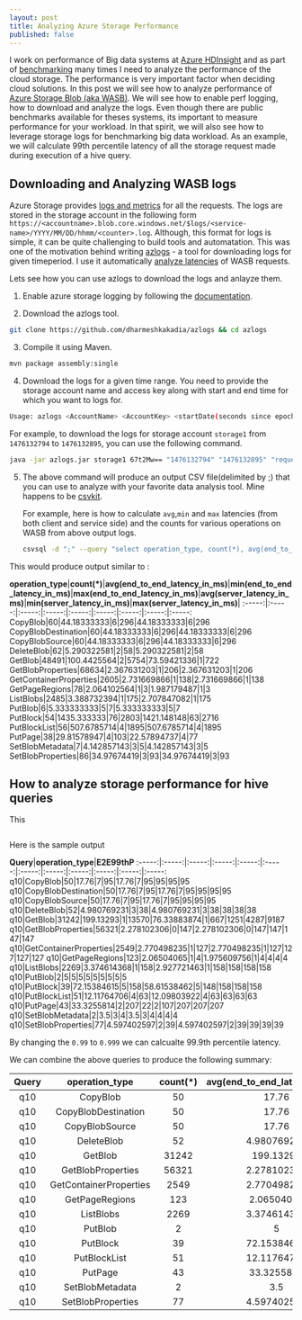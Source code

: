 ```yaml
---
layout: post
title: Analyzing Azure Storage Performance
published: false
---
```

I work on performance of Big data systems at [Azure HDInsight](https://azure.microsoft.com/en-us/services/hdinsight/) and as part of [benchmarking](https://azure.microsoft.com/en-us/blog/hdinsight-interactive-query-performance-benchmarks-and-integration-with-power-bi-direct-query/) many times I need to analyze the performance of the cloud storage. The performance is very important factor when deciding cloud solutions. In this post we will see how to analyze performance of [Azure Storage Blob (aka WASB)](https://azure.microsoft.com/en-us/services/storage/). We will see how to enable perf logging, how to download and analyze the logs. Even though there are public benchmarks available for theses systems, its important to measure performance for your workload. In that spirit, we will also see how to leverage storage logs for benchmarking big data workload. As an example, we will calculate 99th percentile latency of all the storage request made during execution of a hive query.


## Downloading and Analyzing WASB logs

Azure Storage provides [logs and metrics](https://docs.microsoft.com/en-us/azure/storage/common/storage-analytics) for all the requests. The logs are stored in the storage account in the following form ``https://<accountname>.blob.core.windows.net/$logs/<service-name>/YYYY/MM/DD/hhmm/<counter>.log``. Although, this format for logs is simple, it can be quite challenging to build tools and automatation. This was one of the motivation behind writing [azlogs](https://github.com/dharmeshkakadia/azlogs) - a tool for downloading logs for given timeperiod. I use it automatically [analyze latencies](https://github.com/hdinsight/HivePerformanceAutomation/blob/master/bin/perfdatascripts/getStoreLatency.sh) of WASB requests.

Lets see how you can use azlogs to download the logs and anlayze them.

1. Enable azure storage logging by following the [documentation](https://docs.microsoft.com/en-us/rest/api/storageservices/fileservices/enabling-storage-logging-and-accessing-log-data).

2. Download the azlogs tool.
```bash
git clone https://github.com/dharmeshkakadia/azlogs && cd azlogs
```

3. Compile it using Maven.
```bash
mvn package assembly:single 
```

4. Download the logs for a given time range. You need to provide the storage account name and access key along with start and end time for which you want to logs for.
```bash
Usage: azlogs <AccountName> <AccountKey> <startDate(seconds since epoch)> <endDate(seconds since epoch)> [columns(sorted)]
```
For example, to download the logs for storage account ``storage1`` from ``1476132794`` to ``1476132895``, you can use the following command.
```bash
java -jar azlogs.jar storage1 67t2Mw== "1476132794" "1476132895" "request_start_time,operation_type,end_to_end_latency_in_ms" 2>debug_logs > output
```

5. The above command will produce an output CSV file(delimited by ;) that you can use to analyze with your favorite data analysis tool. Mine happens to be [csvkit](https://csvkit.readthedocs.io/en/1.0.1/).

    For example, here is how to calculate ``avg``,``min`` and ``max`` latencies (from both client and service side) and the counts for various operations on WASB from above output logs.
    ```bash
    csvsql -d ";" --query "select operation_type, count(*), avg(end_to_end_latency_in_ms), min(end_to_end_latency_in_ms), max(end_to_end_latency_in_ms), avg(server_latency_in_ms), min(server_latency_in_ms),max(server_latency_in_ms) from output group by operation_type"
    ```

This would produce output similar to :


**operation\_type**|**count(*)**|**avg(end\_to\_end\_latency\_in\_ms)**|**min(end\_to\_end\_latency\_in\_ms)**|**max(end\_to\_end\_latency\_in\_ms)**|**avg(server\_latency\_in\_ms)**|**min(server\_latency\_in\_ms)**|**max(server\_latency\_in\_ms)**| 
:-----:|:-----:|:-----:|:-----:|:-----:|:-----:|:-----:|:-----:|:-----:
CopyBlob|60|44.18333333|6|296|44.18333333|6|296
CopyBlobDestination|60|44.18333333|6|296|44.18333333|6|296
CopyBlobSource|60|44.18333333|6|296|44.18333333|6|296
DeleteBlob|62|5.290322581|2|58|5.290322581|2|58
GetBlob|48491|100.4425564|2|5754|73.59421336|1|722
GetBlobProperties|68634|2.367631203|1|206|2.367631203|1|206
GetContainerProperties|2605|2.731669866|1|138|2.731669866|1|138
GetPageRegions|78|2.064102564|1|3|1.987179487|1|3
ListBlobs|2485|3.388732394|1|175|2.707847082|1|175
PutBlob|6|5.333333333|5|7|5.333333333|5|7
PutBlock|54|1435.333333|76|2803|1421.148148|63|2716
PutBlockList|56|507.6785714|4|1895|507.6785714|4|1895
PutPage|38|29.81578947|4|103|22.57894737|4|77
SetBlobMetadata|7|4.142857143|3|5|4.142857143|3|5
SetBlobProperties|86|34.97674419|3|93|34.97674419|3|93


## How to analyze storage performance for hive queries

This 

```	csvsql -d ";" --query "select operation_type,E2E99thP from (select end_to_end_latency_in_ms,operation_type from output order by end_to_end_latency_in_ms asc limit cast(0.99*(select count(end_to_end_latency_in_ms) from output)as int)) group by operation_type" 
```
Here is the sample output

**Query**|**operation\_type**|**E2E99thP**
:-----:|:-----:|:-----:|:-----:|:-----:|:-----:|:-----:|:-----:|:-----:|:-----:|:-----:|:-----:
q10|CopyBlob|50|17.76|7|95|17.76|7|95|95|95|95
q10|CopyBlobDestination|50|17.76|7|95|17.76|7|95|95|95|95
q10|CopyBlobSource|50|17.76|7|95|17.76|7|95|95|95|95
q10|DeleteBlob|52|4.980769231|3|38|4.980769231|3|38|38|38|38
q10|GetBlob|31242|199.13293|1|13570|76.33883874|1|667|1251|4287|9187
q10|GetBlobProperties|56321|2.278102306|0|147|2.278102306|0|147|147|147|147
q10|GetContainerProperties|2549|2.770498235|1|127|2.770498235|1|127|127|127|127
q10|GetPageRegions|123|2.06504065|1|4|1.975609756|1|4|4|4|4
q10|ListBlobs|2269|3.374614368|1|158|2.927721463|1|158|158|158|158
q10|PutBlob|2|5|5|5|5|5|5|5|5|5
q10|PutBlock|39|72.15384615|5|158|58.61538462|5|148|158|158|158
q10|PutBlockList|51|12.11764706|4|63|12.09803922|4|63|63|63|63
q10|PutPage|43|33.3255814|2|207|22|2|107|207|207|207
q10|SetBlobMetadata|2|3.5|3|4|3.5|3|4|4|4|4
q10|SetBlobProperties|77|4.597402597|2|39|4.597402597|2|39|39|39|39

By changing the ``0.99`` to ``0.999`` we can calcualte 99.9th percentile latency. 

We can combine the above queries to produce the following summary:

**Query**|**operation\_type**|**count(*)**|**avg(end\_to\_end\_latency\_in\_ms)**|**min(end\_to\_end\_latency\_in\_ms)**|**max(end\_to\_end\_latency\_in\_ms)**|**avg(server\_latency\_in\_ms)**|**min(server\_latency\_in\_ms)**|**max(server\_latency\_in\_ms)**|**E2E99thP**|**E2E999thP**|**E2E9999thP**
:-----:|:-----:|:-----:|:-----:|:-----:|:-----:|:-----:|:-----:|:-----:|:-----:|:-----:|:-----:
q10|CopyBlob|50|17.76|7|95|17.76|7|95|95|95|95
q10|CopyBlobDestination|50|17.76|7|95|17.76|7|95|95|95|95
q10|CopyBlobSource|50|17.76|7|95|17.76|7|95|95|95|95
q10|DeleteBlob|52|4.980769231|3|38|4.980769231|3|38|38|38|38
q10|GetBlob|31242|199.13293|1|13570|76.33883874|1|667|1251|4287|9187
q10|GetBlobProperties|56321|2.278102306|0|147|2.278102306|0|147|147|147|147
q10|GetContainerProperties|2549|2.770498235|1|127|2.770498235|1|127|127|127|127
q10|GetPageRegions|123|2.06504065|1|4|1.975609756|1|4|4|4|4
q10|ListBlobs|2269|3.374614368|1|158|2.927721463|1|158|158|158|158
q10|PutBlob|2|5|5|5|5|5|5|5|5|5
q10|PutBlock|39|72.15384615|5|158|58.61538462|5|148|158|158|158
q10|PutBlockList|51|12.11764706|4|63|12.09803922|4|63|63|63|63
q10|PutPage|43|33.3255814|2|207|22|2|107|207|207|207
q10|SetBlobMetadata|2|3.5|3|4|3.5|3|4|4|4|4
q10|SetBlobProperties|77|4.597402597|2|39|4.597402597|2|39|39|39|39

